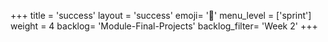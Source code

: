 +++
title = 'success'
layout = 'success'
emoji= '📝'
menu_level = ['sprint']
weight = 4
backlog= 'Module-Final-Projects'
backlog_filter= 'Week 2'
+++


